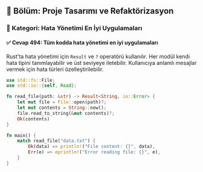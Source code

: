 ## 📘 Bölüm: Proje Tasarımı ve Refaktörizasyon  
### 🔹 Kategori: Hata Yönetimi En İyi Uygulamaları  
#### ✅ Cevap 494: Tüm kodda hata yönetimi en iyi uygulamaları

Rust'ta hata yönetimi için `Result` ve `?` operatörü kullanılır. Her modül kendi hata tipini tanımlayabilir ve üst seviyeye iletebilir. Kullanıcıya anlamlı mesajlar vermek için hata türleri özelleştirilebilir.

```rust
use std::fs::File;
use std::io::{self, Read};

fn read_file(path: &str) -> Result<String, io::Error> {
    let mut file = File::open(path)?;
    let mut contents = String::new();
    file.read_to_string(&mut contents)?;
    Ok(contents)
}

fn main() {
    match read_file("data.txt") {
        Ok(data) => println!("File content: {}", data),
        Err(e) => eprintln!("Error reading file: {}", e),
    }
}
```

